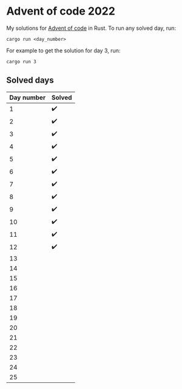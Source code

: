 # Advent of code 2022
My solutions for [Advent of code](https://adventofcode.com/2022) in Rust. To
run any solved day, run:

```shell
cargo run <day_number>
```

For example to get the solution for day 3, run:
```shell
cargo run 3
```

## Solved days
| Day number  | Solved             |
| ----------- | ------------------ |
| 1           | :heavy_check_mark: |
| 2           | :heavy_check_mark: |
| 3           | :heavy_check_mark: |
| 4           | :heavy_check_mark: |
| 5           | :heavy_check_mark: |
| 6           | :heavy_check_mark: |
| 7           | :heavy_check_mark: |
| 8           | :heavy_check_mark: |
| 9           | :heavy_check_mark: |
| 10          | :heavy_check_mark: |
| 11          | :heavy_check_mark: |
| 12          | :heavy_check_mark: |
| 13          |                    |
| 14          |                    |
| 15          |                    |
| 16          |                    |
| 17          |                    |
| 18          |                    |
| 19          |                    |
| 20          |                    |
| 21          |                    |
| 22          |                    |
| 23          |                    |
| 24          |                    |
| 25          |                    |
